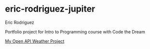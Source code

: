 # eric-rodriguez-jupiter

Eric Rodriguez

Portfolio project for Intro to Programming course with Code the Dream

[My Open API Weather Project](https://github.com/eric-m-rodriguez/open-API-project) 

